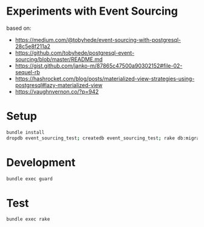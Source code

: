 # Experiments with Event Sourcing

based on:

* https://medium.com/@tobyhede/event-sourcing-with-postgresql-28c5e8f211a2
* https://github.com/tobyhede/postgresql-event-sourcing/blob/master/README.md
* https://gist.github.com/janko-m/87865c47500a90302152#file-02-sequel-rb
* https://hashrocket.com/blog/posts/materialized-view-strategies-using-postgresql#lazy-materialized-view
* https://vaughnvernon.co/?p=942

# Setup

```bash
bundle install
dropdb event_sourcing_test; createdb event_sourcing_test; rake db:migrate
```

# Development

```bash
bundle exec guard
```

# Test

```bash
bundle exec rake
```
